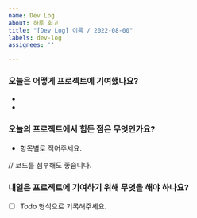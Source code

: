 ```yaml
---
name: Dev Log
about: 하루 회고
title: "[Dev Log] 이름 / 2022-08-00"
labels: dev-log
assignees: ''

---
```


### 오늘은 어떻게 프로젝트에 기여했나요?
-
-

### 오늘의 프로젝트에서 힘든 점은 무엇인가요?
- 항목별로 적어주세요.

// 코드를 첨부해도 좋습니다.

### 내일은 프로젝트에 기여하기 위해 무엇을 해야 하나요?
- [ ] Todo 형식으로 기록해주세요.
